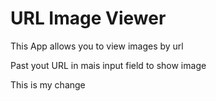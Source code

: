 # URL Image Viewer 

This App allows you to view images by url

Past yout URL in mais input field to show image

This is my change
